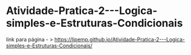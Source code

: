 # Atividade-Pratica-2---Logica-simples-e-Estruturas-Condicionais
link para página - > https://lipemp.github.io/Atividade-Pratica-2---Logica-simples-e-Estruturas-Condicionais/
